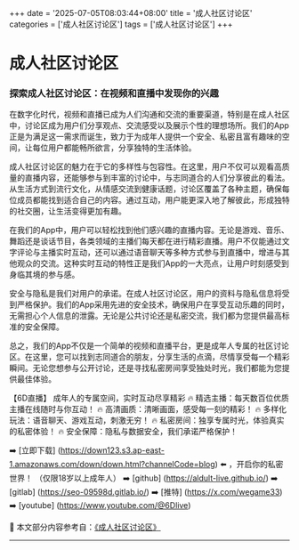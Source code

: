 +++
date = '2025-07-05T08:03:44+08:00'
title = '成人社区讨论区'
categories = ['成人社区讨论区']
tags = ['成人社区讨论区']
+++

# 成人社区讨论区

### 探索成人社区讨论区：在视频和直播中发现你的兴趣

在数字化时代，视频和直播已成为人们沟通和交流的重要渠道，特别是在成人社区中，讨论区成为用户们分享观点、交流感受以及展示个性的理想场所。我们的App正是为满足这一需求而诞生，致力于为成年人提供一个安全、私密且富有趣味的空间，让每位用户都能畅所欲言，分享独特的生活体验。

成人社区讨论区的魅力在于它的多样性与包容性。在这里，用户不仅可以观看高质量的直播内容，还能够参与到丰富的讨论中，与志同道合的人们分享彼此的看法。从生活方式到流行文化，从情感交流到健康话题，讨论区覆盖了各种主题，确保每位成员都能找到适合自己的内容。通过互动，用户能更深入地了解彼此，形成独特的社交圈，让生活变得更加有趣。

在我们的App中，用户可以轻松找到他们感兴趣的直播内容。无论是游戏、音乐、舞蹈还是谈话节目，各类领域的主播们每天都在进行精彩直播。用户不仅能通过文字评论与主播实时互动，还可以通过语音聊天等多种方式参与到直播中，增进与其他观众的交流。这种实时互动的特性正是我们App的一大亮点，让用户时刻感受到身临其境的参与感。

安全与隐私是我们对用户的承诺。在成人社区讨论区，用户的资料与隐私信息将受到严格保护。我们的App采用先进的安全技术，确保用户在享受互动乐趣的同时，无需担心个人信息的泄露。无论是公共讨论还是私密交流，我们都为您提供最高标准的安全保障。

总之，我们的App不仅是一个简单的视频和直播平台，更是成年人专属的社区讨论区。在这里，您可以找到志同道合的朋友，分享生活的点滴，尽情享受每一个精彩瞬间。无论您想参与公开讨论，还是寻找私密房间享受独处时光，我们都能为您提供最佳体验。

【6D直播】
成年人的专属空间，实时互动尽享精彩
🔥 精选主播：每天数百位优质主播在线随时与你互动！
🔥 高清画质：清晰画面，感受每一刻的精彩！
🔥 多样化玩法：语音聊天、游戏互动，刺激无穷！
🔥 私密房间：独享专属时光，体验真实的私密体验！
🔥 安全保障：隐私与数据安全，我们承诺严格保护！

➡️ [立即下载] (https://down123.s3.ap-east-1.amazonaws.com/down/down.html?channelCode=blog) ⬅️ ，开启你的私密世界！
（仅限18岁以上成年人）
➡️ [github] (https://aldult-live.github.io/)
➡️ [gitlab] (https://seo-09598d.gitlab.io/)
➡️ [推特] (https://x.com/wegame33)
➡️ [youtube] (https://www.youtube.com/@6Dlive)


📘 本文部分内容参考自：[《成人社区讨论区》](https://github.com/xiaohongmaozhibozuixin/live)

---
